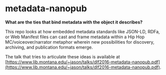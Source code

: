 # metadata-nanopub

**What are the ties that bind metadata with the object it describes?** 

This repo looks at how embedded metadata standards like JSON-LD, RDFa, or Web Manifest files can cast and frame metadata within a Hip Hop MC/voiceover/narrator metaphor wherein new possibilities for discovery, archiving, and publication formats emerge.

The talk that tries to articulate these ideas is available at [https://www.lib.montana.edu/~jason/talks/dlf2016-metadata-nanopub.pdf](https://www.lib.montana.edu/~jason/talks/dlf2016-metadata-nanopub.pdf).
